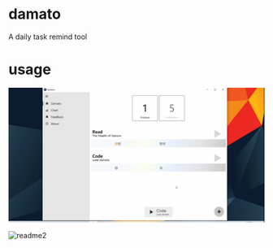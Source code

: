 # damato

A daily task remind tool

# usage

![readme1](https://github.com/wxiaoer/damato/blob/dev_online/readme.gif)

![readme2](readme2.gif)
